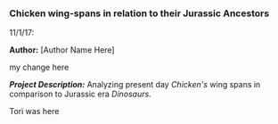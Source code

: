 ### Chicken wing-spans in relation to their Jurassic Ancestors

11/1/17:

**Author:** [Author Name Here]


my change here

__*Project Description:*__ Analyzing present day *Chicken's* wing spans in comparison to Jurassic era *Dinosaurs.*

Tori was here
